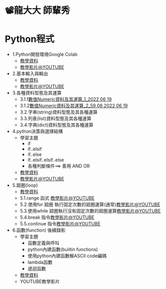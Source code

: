 # 📽龍大大 師輩秀


# Python程式
- 1.Python開發環境Google Colab
  - [教學資料](./0_python開發環境.md)
  - [教學影片@YOUTUBE](https://youtu.be/4iyU3XKhz7Q)
- 2.基本輸入與輸出 
  - [教學資料](./1_基本輸入與輸出.md)
  - [教學影片@YOUTUBE](https://youtu.be/YX7Vt_6lAQY) 
- 3.各種資料型態及其運算
  - 3.1.1[數值Numeric資料及其運算_1_2022 06 19](https://youtu.be/KSwDTSubS1M)
  - 3.1.2[數值Numeric資料及其運算_2_59 08 2022 06 19](https://youtu.be/FSo8k4vFYGc)
  - 3.2.字串(string)資料型態及其各種運算
  - 3.3.列表(list)資料型態及其各種運算
  - 3.4.字典(dict)資料型態及其各種運算 
- 4.python決策與選擇結構
  - 學習主題 
    - if     
    - if..elsif     
    - if..else
    - if..elsif..elsif..else
    - 各種判斷條件==> 善用 AND   OR
  - [教學資料](./3_python決策與選擇結構.md)
  - [教學影片@YOUTUBE](https://youtu.be/Qp2rnckGlAg)
- 5.廻圈(loop)
  - [教學資料](./4_廻圈loop.md)
  - 5.1.range 函式 [教學影片@YOUTUBE](https://youtu.be/Al2C5bUEMCY)
  - 5.2.使用for 廻圈 執行固定次數的廻圈運算(通常)[教學影片@YOUTUBE](https://youtu.be/T66hPV7Pbh4)
  - 5.3.使用while 廻圈執行沒有固定次數的廻圈運算[教學影片@YOUTUBE](https://youtu.be/WW_b7huHezs)
  - 5.4.break 指令[教學影片@YOUTUBE](https://youtu.be/1kxwZqqICkw)
  - 5.5.continue 指令[教學影片@YOUTUBE](https://www.youtube.com/watch?v=Ugmv_dhzj1w)
- 6.函數(function)  後續錄影
  - 學習主題 
    - 函數定義與呼叫
    - python內建函數(builtin functions)
    - 使用python內建函數解ASCII code編碼
    - lambda函數
    - 遞迴函數
  - [教學資料](./5_函數.md)
  - YOUTUBE教學影片
